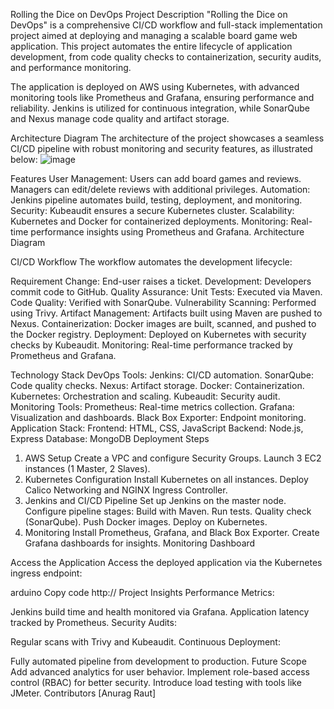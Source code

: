 Rolling the Dice on DevOps
Project Description
"Rolling the Dice on DevOps" is a comprehensive CI/CD workflow and full-stack implementation project aimed at deploying and managing a scalable board game web application. This project automates the entire lifecycle of application development, from code quality checks to containerization, security audits, and performance monitoring.

The application is deployed on AWS using Kubernetes, with advanced monitoring tools like Prometheus and Grafana, ensuring performance and reliability. Jenkins is utilized for continuous integration, while SonarQube and Nexus manage code quality and artifact storage.

Architecture Diagram
The architecture of the project showcases a seamless CI/CD pipeline with robust monitoring and security features, as illustrated below:
![image](https://github.com/user-attachments/assets/764ffa90-94d7-4b6c-b2b5-09acea7ab87b)

Features
User Management:
Users can add board games and reviews.
Managers can edit/delete reviews with additional privileges.
Automation:
Jenkins pipeline automates build, testing, deployment, and monitoring.
Security:
Kubeaudit ensures a secure Kubernetes cluster.
Scalability:
Kubernetes and Docker for containerized deployments.
Monitoring:
Real-time performance insights using Prometheus and Grafana.
Architecture Diagram

CI/CD Workflow
The workflow automates the development lifecycle:

Requirement Change: End-user raises a ticket.
Development: Developers commit code to GitHub.
Quality Assurance:
Unit Tests: Executed via Maven.
Code Quality: Verified with SonarQube.
Vulnerability Scanning: Performed using Trivy.
Artifact Management:
Artifacts built using Maven are pushed to Nexus.
Containerization:
Docker images are built, scanned, and pushed to the Docker registry.
Deployment:
Deployed on Kubernetes with security checks by Kubeaudit.
Monitoring:
Real-time performance tracked by Prometheus and Grafana.

Technology Stack
DevOps Tools:
Jenkins: CI/CD automation.
SonarQube: Code quality checks.
Nexus: Artifact storage.
Docker: Containerization.
Kubernetes: Orchestration and scaling.
Kubeaudit: Security audit.
Monitoring Tools:
Prometheus: Real-time metrics collection.
Grafana: Visualization and dashboards.
Black Box Exporter: Endpoint monitoring.
Application Stack:
Frontend: HTML, CSS, JavaScript
Backend: Node.js, Express
Database: MongoDB
Deployment Steps
1. AWS Setup
Create a VPC and configure Security Groups.
Launch 3 EC2 instances (1 Master, 2 Slaves).
2. Kubernetes Configuration
Install Kubernetes on all instances.
Deploy Calico Networking and NGINX Ingress Controller.
3. Jenkins and CI/CD Pipeline
Set up Jenkins on the master node.
Configure pipeline stages:
Build with Maven.
Run tests.
Quality check (SonarQube).
Push Docker images.
Deploy on Kubernetes.
4. Monitoring
Install Prometheus, Grafana, and Black Box Exporter.
Create Grafana dashboards for insights.
Monitoring Dashboard

Access the Application
Access the deployed application via the Kubernetes ingress endpoint:

arduino
Copy code
http://<LoadBalancer-IP>
Project Insights
Performance Metrics:

Jenkins build time and health monitored via Grafana.
Application latency tracked by Prometheus.
Security Audits:

Regular scans with Trivy and Kubeaudit.
Continuous Deployment:

Fully automated pipeline from development to production.
Future Scope
Add advanced analytics for user behavior.
Implement role-based access control (RBAC) for better security.
Introduce load testing with tools like JMeter.
Contributors
[Anurag Raut] 
